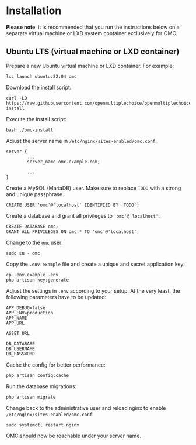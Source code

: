 # Installation

**Please note**: it is recommended that you run the instructions below on
a separate virtual machine or LXD system container exclusively for OMC.

## Ubuntu LTS (virtual machine or LXD container)

Prepare a new Ubuntu virtual machine or LXD container. For example:

```
lxc launch ubuntu:22.04 omc
```

Download the install script:

```
curl -LO https://raw.githubusercontent.com/openmultiplechoice/openmultiplechoice/master/tools/omc-install
```

Execute the install script:

```
bash ./omc-install
```

Adjust the server name in `/etc/nginx/sites-enabled/omc.conf`.

```
server {
        ...
        server_name omc.example.com;

        ...
}
```

Create a MySQL (MariaDB) user. Make sure to replace `TODO` with a strong
and unique passphrase.

```
CREATE USER 'omc'@'localhost' IDENTIFIED BY 'TODO';
```

Create a database and grant all privileges to `'omc'@'localhost'`:


```
CREATE DATABASE omc;
GRANT ALL PRIVILEGES ON omc.* TO 'omc'@'localhost';
```

Change to the `omc` user:

```
sudo su - omc
```

Copy the `.env.example` file and create a unique and secret application key:

```
cp .env.example .env
php artisan key:generate
```

Adjust the settings in `.env` according to your setup. At the very least,
the following parameters have to be updated:

```
APP_DEBUG=false
APP_ENV=production
APP_NAME
APP_URL

ASSET_URL

DB_DATABASE
DB_USERNAME
DB_PASSWORD
```

Cache the config for better performance:

```
php artisan config:cache
```

Run the database migrations:

```
php artisan migrate
```

Change back to the administrative user and reload nginx to enable
`/etc/nginx/sites-enabled/omc.conf`:

```
sudo systemctl restart nginx
```

OMC should now be reachable under your server name.
